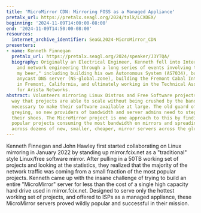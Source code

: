 ```yaml
---
title: 'MicroMirror CDN: Mirroring FOSS as a Managed Appliance'
pretalx_url: https://pretalx.seagl.org/2024/talk/LCXDEX/
beginning: '2024-11-09T14:00:00-08:00'
end: '2024-11-09T14:50:00-08:00'
resources:
  internet_archive_identifier: SeaGL2024-MicroMirror_CDN
presenters:
- name: Kenneth Finnegan
  pretalx_url: https://pretalx.seagl.org/2024/speaker/J3YTQA/
  biography: Originally an Electrical Engineer, Kenneth fell into Internet infrastructure
    and network engineering through a long series of events involving the phrase "hold
    my beer," including building his own Autonomous System (AS7034), building a global
    anycast DNS server (NS-global.zone), building the Fremont Cabal Internet Exchange
    in Fremont, California, and ultimately working in the Technical Assistance Center
    for Arista Networks.
abstract: Volunteers mirroring Linux Distros and Free Software projects is the only
  way that projects are able to scale without being crushed by the bandwidth bills
  necessary to make their software available at large. The old guard of mirrors are
  greying, so new providers of bandwidth and server admins need to step up to fill
  their shoes. The MicroMirror project is one approach to this by finding the most
  popular projects consuming the most bandwidth on mirrors and spreading that load
  across dozens of new, smaller, cheaper, mirror servers across the globe.
---
```


Kenneth Finnegan and John Hawley first started collaborating on Linux mirroring in January 2022 by standing up mirror.fcix.net as a "traditional" style Linux/free software mirror. After pulling in a 50TB working set of projects and looking at the statistics, they realized that the majority of the network traffic was coming from a small fraction of the most popular projects. Kenneth came up with the insane challenge of trying to build an entire "MicroMirror" server for less than the cost of a single high capacity hard drive used in mirror.fcix.net. Designed to serve only the hottest working set of projects, and offered to ISPs as a managed appliance, these MicroMirror servers proved wildly popular and successful in their mission.
